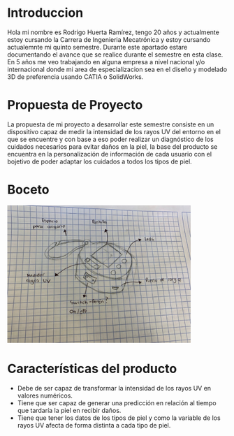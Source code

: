 # Introduccion
Hola mi nombre es Rodrigo Huerta Ramírez, tengo 20 años y actualmente estoy cursando la Carrera de Ingenieria Mecatrónica y estoy cursando actualemnte mi quinto semestre. Durante este apartado estare documentando el avance que se realice durante el semestre en esta clase. En 5 años me veo trabajando en alguna empresa a nivel nacional y/o internacional donde mi area de especializacion sea en el diseño y modelado 3D de preferencia usando CATIA o SolidWorks.

# Propuesta de Proyecto
La propuesta de mi proyecto a desarrollar este semestre consiste en un dispositivo capaz de medir la intensidad de los rayos UV del entorno en el que se encuentre y con base a eso poder realizar un diagnóstico de los cuidados necesarios para evitar daños en la piel, la base del producto se encuentra en la personalización de información de cada usuario con el bojetivo de poder adaptar los cuidados a todos los tipos de piel.

# Boceto
<img src="docs/recursos/imgs/Boceto_Sensor_UV.jpg" alt="Descripción de la imagen" width="420">

# Características del producto
 * Debe de ser capaz de transformar la intensidad de los rayos UV en valores numéricos.
 * Tiene que ser capaz de generar una predicción en relación al tiempo que tardaría la piel en recibir daños.
 * Tiene que tener los datos de los tipos de piel y como la variable de los rayos UV afecta de forma distinta a cada tipo de piel.